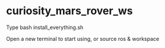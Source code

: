 # curiosity_mars_rover_ws

Type
bash install_everything.sh

Open a new terminal to start using, or source ros & workspace